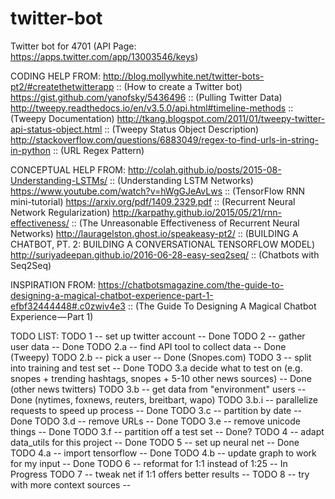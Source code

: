 # twitter-bot
Twitter bot for 4701
(API Page: https://apps.twitter.com/app/13003546/keys)

CODING HELP FROM:
http://blog.mollywhite.net/twitter-bots-pt2/#createthetwitterapp :: (How to create a Twitter bot)
https://gist.github.com/yanofsky/5436496 :: (Pulling Twitter Data)
http://tweepy.readthedocs.io/en/v3.5.0/api.html#timeline-methods :: (Tweepy Documentation)
http://tkang.blogspot.com/2011/01/tweepy-twitter-api-status-object.html :: (Tweepy Status Object Description)
http://stackoverflow.com/questions/6883049/regex-to-find-urls-in-string-in-python :: (URL Regex Pattern)

CONCEPTUAL HELP FROM:
http://colah.github.io/posts/2015-08-Understanding-LSTMs/ :: (Understanding LSTM Networks)
https://www.youtube.com/watch?v=hWgGJeAvLws :: (TensorFlow RNN mini-tutorial)
https://arxiv.org/pdf/1409.2329.pdf :: (Recurrent Neural Network Regularization)
http://karpathy.github.io/2015/05/21/rnn-effectiveness/ :: (The Unreasonable Effectiveness of Recurrent Neural Networks)
http://lauragelston.ghost.io/speakeasy-pt2/ :: (BUILDING A CHATBOT, PT. 2: BUILDING A CONVERSATIONAL TENSORFLOW MODEL)
http://suriyadeepan.github.io/2016-06-28-easy-seq2seq/ :: (Chatbots with Seq2Seq)

INSPIRATION FROM:
https://chatbotsmagazine.com/the-guide-to-designing-a-magical-chatbot-experience-part-1-efbf32444448#.c0zwiv4e3 :: (The Guide To Designing A Magical Chatbot Experience — Part 1)

TODO LIST:
TODO 1 -- set up twitter account -- Done
TODO 2 -- gather user data -- Done
	TODO 2.a -- find API tool to collect data -- Done (Tweepy)
	TODO 2.b -- pick a user -- Done (Snopes.com)
TODO 3 -- split into training and test set -- Done
	TODO 3.a decide what to test on (e.g. snopes + trending hashtags, snopes + 5-10 other news sources) -- Done (other news twitters)
	TODO 3.b -- get data from "environment" users -- Done (nytimes, foxnews, reuters, breitbart, wapo)
	TODO 3.b.i -- parallelize requests to speed up process -- Done
	TODO 3.c -- partition by date -- Done
	TODO 3.d -- remove URLs -- Done
	TODO 3.e -- remove unicode things -- Done
	TODO 3.f -- partition off a test set -- Done?
TODO 4 -- adapt data_utils for this project -- Done 
TODO 5 -- set up neural net -- Done
	TODO 4.a -- import tensorflow -- Done
	TODO 4.b -- update graph to work for my input -- Done
TODO 6 -- reformat for 1:1 instead of 1:25 -- In Progress
TODO 7 -- tweak net if 1:1 offers better results -- 
TODO 8 -- try with more context sources --